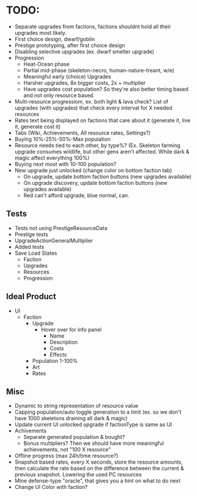 # TODO:

* Separate upgrades from factions, factions shouldnt hold all their upgrades most likely.
* First choice design, dwarf/goblin
* Prestige prototyping, after first choice design
* Disabling selective upgrades (ex. dwarf smelter upgrade)
* Progression
	* Heat-Ocean phase
	* Partial mid-phase (skeleton-necro, human-nature-treant, w/e)
	* Meaningful early (choice) Upgrades
	* Harsher upgrades, 8x bigger costs, 2x + multiplier
	* Have upgrades cost population? So they're also better timing based and not only resource based.
* Multi-resource progressiom, ex. both light & lava check? List of upgrades (with upgrades) that check every interval for X needed resources
* Rates text being displayed on factions that care about it (generate it, live it, generate cost it)
* Tabs (Wiki, Achievements, All resource rates, Settings?)
* Buying 10%-25%-50%-Max population
* Resource needs tied to each other, by type%? (Ex. Skeleton farming upgrade consumes wildlife, but other gens aren't affected. While dark &
  magic affect everything 100%)
* Buying next most with 10-100 population?
* New upgrade just unlocked (change color on bottom faction tab)
	* On upgrade, update bottom faction buttons (new upgrades available)
	* On upgrade discovery, update bottom faction buttons (new upgrades available)
	* Red can't afford upgrade, blue normal, can.

## Tests

* Tests not using PrestigeResourceData
* Prestige tests
* UpgradeActionGeneralMultiplier
* Added tests
* Save Load States
	* Faction
	* Upgrades
	* Resources
	* Progression

## Ideal Product

* UI
	* Faction
		* Upgrade
			* Hover over for info panel
				* Name
				* Description
				* Costs
				* Effects
		* Population 1-100%
		* Art
		* Rates

## Misc

* Dynamic to string representation of resource value
* Capping population/auto toggle generation to a limit (ex. so we don't have 1000 skeletons draining all dark & magic)
* Update current UI unlocked upgrade if factionType is same as UI
* Achivements
	* Separate generated population & bought?
	* Bonus multipliers? Then we should have more meaningful achievements, not "100 X resource"
* Offline progress (max 24h/time resource?)
* Snapshot based rates, every X seconds, store the resource amounts, then calculate the rate based on the difference between the current &
  previous snapshot. Lowering the used PC resources
* Mine defense-type "oracle", that gives you a hint on what to do next
* Change UI Color with faction?
